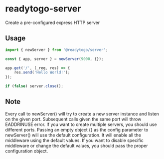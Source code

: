 # readytogo-server
Create a pre-configured express HTTP server

## Usage

```javascript
import { newServer } from '@readytogo/server';

const { app, server } = newServer(9000, {});

app.get('/', (_req, res) => {
	res.send('Hello World!');
});

if (false) server.close();
```

## Note
Every call to newServer() will try to create a new server instance and listen on the given port. Subsequent calls given the same port will throw EADDRINUSE error. If you want to create multiple servers, you should use different ports. Passing an empty object {} as the config parameter to newServer() will use the default configuration. It will enable all the middleware using the default values. If you want to disable specific middleware or change the default values, you should pass the proper configuration object.

